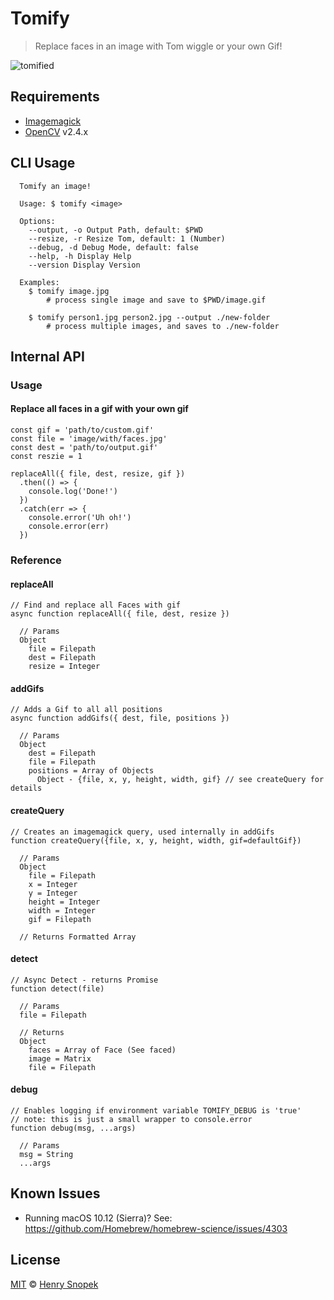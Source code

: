 # Tomify
> Replace faces in an image with Tom wiggle or your own Gif!

![tomified](examples/tomified.gif)

## Requirements
- [Imagemagick](//www.imagemagick.org)
- [OpenCV](//opencv.org/downloads.html) v2.4.x 

## CLI Usage
```
  Tomify an image!

  Usage: $ tomify <image>

  Options:
    --output, -o Output Path, default: $PWD
    --resize, -r Resize Tom, default: 1 (Number)
    --debug, -d Debug Mode, default: false
    --help, -h Display Help
    --version Display Version

  Examples:
    $ tomify image.jpg
        # process single image and save to $PWD/image.gif

    $ tomify person1.jpg person2.jpg --output ./new-folder
        # process multiple images, and saves to ./new-folder
```

## Internal API
### Usage
#### Replace all faces in a gif with your own gif
```
const gif = 'path/to/custom.gif'
const file = 'image/with/faces.jpg'
const dest = 'path/to/output.gif'
const reszie = 1

replaceAll({ file, dest, resize, gif })
  .then(() => {
    console.log('Done!')
  })
  .catch(err => {
    console.error('Uh oh!')
    console.error(err)
  })
```

### Reference
#### replaceAll
```
// Find and replace all Faces with gif
async function replaceAll({ file, dest, resize })

  // Params
  Object
    file = Filepath
    dest = Filepath
    resize = Integer
```

#### addGifs
```
// Adds a Gif to all all positions
async function addGifs({ dest, file, positions })

  // Params
  Object
    dest = Filepath
    file = Filepath
    positions = Array of Objects
      Object - {file, x, y, height, width, gif} // see createQuery for details
```

#### createQuery
```
// Creates an imagemagick query, used internally in addGifs
function createQuery({file, x, y, height, width, gif=defaultGif})

  // Params
  Object
    file = Filepath
    x = Integer
    y = Integer
    height = Integer
    width = Integer
    gif = Filepath

  // Returns Formatted Array
```

#### detect
```
// Async Detect - returns Promise
function detect(file)

  // Params
  file = Filepath

  // Returns
  Object
    faces = Array of Face (See faced)
    image = Matrix
    file = Filepath
```

#### debug
```
// Enables logging if environment variable TOMIFY_DEBUG is 'true'
// note: this is just a small wrapper to console.error
function debug(msg, ...args)

  // Params
  msg = String
  ...args
```

## Known Issues
- Running macOS 10.12 (Sierra)? See: https://github.com/Homebrew/homebrew-science/issues/4303

## License
[MIT](license.md) © [Henry Snopek](//hhsnopek.com)
